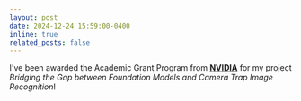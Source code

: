 ```yaml
---
layout: post
date: 2024-12-24 15:59:00-0400
inline: true
related_posts: false
---
```


I've been awarded the Academic Grant Program from [**NVIDIA**](https://www.nvidia.com/en-us/industries/higher-education-research/academic-grant-program/) for my project *Bridging the Gap between Foundation Models and Camera Trap Image Recognition*!
